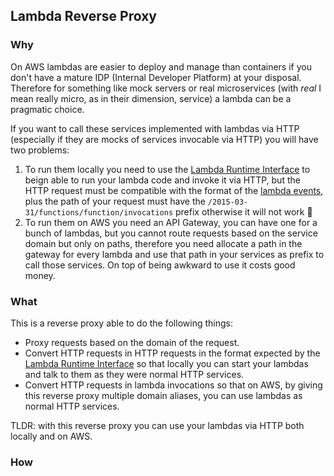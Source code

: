 ## Lambda Reverse Proxy

### Why

On AWS lambdas are easier to deploy and manage than containers if you don't have
a mature IDP (Internal Developer Platform) at your disposal. Therefore for
something like mock servers or real microservices (with _real_ I mean really
micro, as in their dimension, service) a lambda can be a pragmatic choice.

If you want to call these services implemented with lambdas via HTTP (especially
if they are mocks of services invocable via HTTP) you will have two problems:

1. To run them locally you need to use the [Lambda Runtime
   Interface](https://github.com/aws/aws-lambda-runtime-interface-emulator) to
   beign able to run your lambda code and invoke it via HTTP, but the HTTP
   request must be compatible with the format of the [lambda
   events](https://docs.aws.amazon.com/lambda/latest/api/API_Invoke.html#API_Invoke_RequestSyntax),
   plus the path of your request must have the
   `/2015-03-31/functions/function/invocations` prefix otherwise it will not
   work 🤷
2. To run them on AWS you need an API Gateway, you can have one for a bunch of
   lambdas, but you cannot route requests based on the service domain but only
   on paths, therefore you need allocate a path in the gateway for every lambda
   and use that path in your services as prefix to call those services. On top
   of being awkward to use it costs good money.

### What

This is a reverse proxy able to do the following things:

- Proxy requests based on the domain of the request.
- Convert HTTP requests in HTTP requests in the format expected by the [Lambda
  Runtime Interface](https://github.com/aws/aws-lambda-runtime-interface-emulator) so
  that locally you can start your lambdas and talk to them as they were normal
  HTTP services.
- Convert HTTP requests in lambda invocations so that on AWS, by giving this
  reverse proxy multiple domain aliases, you can use lambdas as normal HTTP
  services.

TLDR: with this reverse proxy you can use your lambdas via HTTP both locally and
on AWS.


### How
